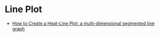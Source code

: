 # Line Plot

- [How to Create a Heat-Line Plot: a multi-dimensional segmented line graph](https://towardsdatascience.com/how-to-create-a-heat-line-plot-82f8038d1659)
